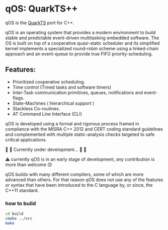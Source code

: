 # qOS: QuarkTS++

qOS is the [QuarkTS](https://github.com/kmilo17pet/QuarkTS) port for C++.

qOS is an operating system that provides a modern environment to build stable and predictable event-driven multitasking embedded software. The OS is built on top of a cooperative quasi-static scheduler and its simplified kernel implements a specialized round-robin scheme using a linked-chain approach and an event-queue to provide true FIFO priority-scheduling.

## Features:

-   Prioritized cooperative scheduling.
-   Time control (Timed tasks and software timers)
-   Inter-Task communication primitives, queues, notifications and event-flags.
-   State-Machines ( hierarchical support )
-   Stackless Co-routines.
-   AT Command Line Interface (CLI)

qOS is developed using a formal and rigorous process framed in compliance with the MISRA C++ 2012 and CERT coding standard guidelines and complemented with multiple static-analysis checks targeted to safe critical applications.


 :construction: :construction_worker: Currently under development... :construction_worker: :construction:

:warning: currently qOS is in an early stage of development, any contribution is more than welcome :blush:

qOS builds with many different compilers, some of which are more advanced than others. For that reason qOS does not use any of the features or syntax that have been introduced to the C language by, or since, the C++11 standard.

### how to build

  
```sh
cd build
cmake ../src
make
```